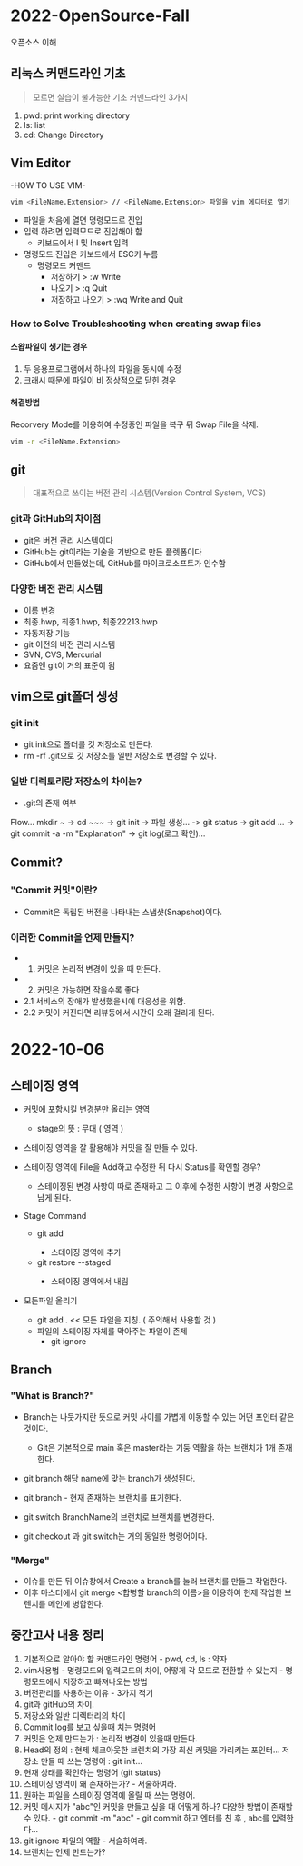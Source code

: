# 2022-OpenSource-Fall
오픈소스 이해

## 리눅스 커맨드라인 기초
> 모르면 실습이 불가능한 기초 커맨드라인 3가지
1. pwd: print working directory
2. ls:  list
3. cd:  Change Directory

## Vim Editor

-HOW TO USE VIM-
  
```bash
vim <FileName.Extension> // <FileName.Extension> 파일을 vim 에디터로 열기
```

- 파일을 처음에 열면 명령모드로 진입
- 입력 하려면 입력모드로 진입해야 함
  - 키보드에서 I 및 Insert 입력
- 명령모드 진입은 키보드에서 ESC키 누름
  - 명령모드 커맨드
    - 저장하기 > :w Write
    - 나오기 > :q Quit
    - 저장하고 나오기 > :wq Write and Quit

### How to Solve Troubleshooting when creating swap files
#### 스왑파일이 생기는 경우
1. 두 응용프로그램에서 하나의 파일을 동시에 수정
2. 크래시 때문에 파일이 비 정상적으로 닫힌 경우

#### 해결방법
Recorvery Mode를 이용하여 수정중인 파일을 복구 뒤 Swap File을 삭제.
```bash
vim -r <FileName.Extension>
```

## git

> 대표적으로 쓰이는 버전 관리 시스템(Version Control System, VCS)

### git과 GitHub의 차이점
 - git은 버전 관리 시스템이다
 - GitHub는 git이라는 기술을 기반으로 만든 플렛폼이다
  - GitHub에서 만들었는데, GitHub를 마이크로소프트가 인수함

### 다양한 버전 관리 시스템
 - 이름 변경
  - 최종.hwp, 최종1.hwp, 최종22213.hwp
 - 자동저장 기능
 - git 이전의 버전 관리 시스템
  - SVN, CVS, Mercurial
 - 요즘엔 git이 거의 표준이 됨
 
 ## vim으로 git폴더 생성
  ### git init
   - git init으로 폴더를 깃 저장소로 만든다.
   - rm -rf .git으로 깃 저장소를 일반 저장소로 변경할 수 있다.
   
  ### 일반 디렉토리랑 저장소의 차이는?
   - .git의 존재 여부
   
   Flow...
   mkdir ~ -> cd ~~~ -> git init -> 파일 생성... -> git status -> git add <file> ... -> git commit -a -m "Explanation" -> git log(로그 확인)...
   
## Commit?
 ### "Commit 커밋"이란?
  - Commit은 독립된 버전을 나타내는 스냅샷(Snapshot)이다.
 ### 이러한 Commit을 언제 만들지?
  - 1. 커밋은 논리적 변경이 있을 때 만든다.
  - 2. 커밋은 가능하면 작을수록 좋다
  - 2.1 서비스의 장애가 발생했을시에 대응성을 위함.
  - 2.2 커밋이 커진다면 리뷰등에서 시간이 오래 걸리게 된다.
  

# 2022-10-06

## 스테이징 영역
- 커밋에 포함시킬 변경분만 올리는 영역
  - stage의 뜻 : 무대 ( 영역 )
- 스테이징 영역을 잘 활용해야 커밋을 잘 만들 수 있다.
- 스테이징 영역에 File을 Add하고 수정한 뒤 다시 Status를 확인할 경우?
  - 스테이징된 변경 사항이 따로 존재하고 그 이후에 수정한 사항이 변경 사항으로 남게 된다.

- Stage Command
  - git add <FileName>
    - 스테이징 영역에 추가
  - git restore --staged <fileName>
    - 스테이징 영역에서 내림

- 모든파일 올리기
  - git add . << 모든 파일을 지칭. ( 주의해서 사용할 것 )
  - 파일의 스테이징 자체를 막아주는 파일이 존제
    - git ignore

## Branch
  ### "What is Branch?"
  - Branch는 나뭇가지란 뜻으로 커밋 사이를 가볍게 이동할 수 있는 어떤 포인터 같은 것이다.
    - Git은 기본적으로 main 혹은 master라는 기둥 역활을 하는 브랜치가 1개 존재한다.
  - git branch <name> 해당 name에 맞는 branch가 생성된다.
  - git branch - 현재 존재하는 브랜치를 표기한다.

  - git switch <BranchName> BranchName의 브랜치로 브랜치를 변경한다.
  - git checkout 과 git switch는 거의 동일한 명령어이다.

  ### "Merge"
  - 이슈를 만든 뒤 이슈창에서 Create a branch를 눌러 브랜치를 만들고 작업한다.
  - 이후 마스터에서 git merge <합병할 branch의 이름>을 이용하여 현제 작업한 브렌치를 메인에 병합한다.
 
## 중간고사 내용 정리
  1. 기본적으로 알아야 할 커맨드라인 명령어
    - pwd, cd, ls : 약자
  2. vim사용법
    - 명령모드와 입력모드의 차이, 어떻게 각 모드로 전환할 수 있는지
    - 명령모드에서 저장하고 빠져나오는 방법
  3. 버전관리를 사용하는 이유
    - 3가지 적기
  4. git과 gitHub의 차이.
  5. 저장소와 일반 디렉터리의 차이
  6. Commit log를 보고 싶을때 치는 명령어
  7. 커밋은 언제 만드는가 : 논리적 변경이 있을때 만든다.
  8. Head의 정의 : 현제 체크아웃한 브렌치의 가장 최신 커밋을 가리키는 포인터...
     저장소 만들 때 쓰는 명령어 : git init...
  9. 현재 상태를 확인하는 명령어 (git status)
  10. 스테이징 영역이 왜 존재하는가? - 서술하여라.
  11. 원하는 파일을 스테이징 영역에 올릴 때 쓰는 명령어.
  12. 커밋 메시지가 "abc"인 커밋을 만들고 싶을 때 어떻게 하나?
      다양한 방법이 존재할 수 있다.
    - git commit -m "abc"
    - git commit 하고 엔터를 친 후 , abc를 입력한다...
  13. git ignore 파일의 역활 - 서술하여라.
  14. 브랜치는 언제 만드는가?
  